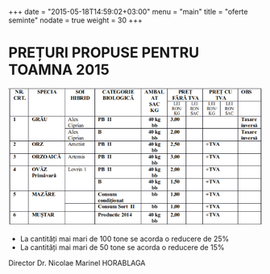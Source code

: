 +++
date = "2015-05-18T14:59:02+03:00"
menu = "main"
title = "oferte seminte"
nodate = true
weight = 30
+++

# PREȚURI PROPUSE PENTRU TOAMNA 2015

<img src="/photos/post/seminte_toamna_2015.png" alt="">

- La cantități mai mari de 100 tone se acorda o reducere de 25%
- La cantități mai mari de 50 tone se acorda o reducere de 15%


Director
Dr. Nicolae Marinel HORABLAGA
